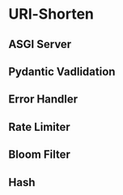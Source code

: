 # URl-Shorten

## ASGI Server

## Pydantic Vadlidation

## Error Handler

## Rate Limiter

## Bloom Filter

## Hash
